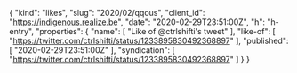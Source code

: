 {
  "kind": "likes",
  "slug": "2020/02/qqous",
  "client_id": "https://indigenous.realize.be",
  "date": "2020-02-29T23:51:00Z",
  "h": "h-entry",
  "properties": {
    "name": [
      "Like of @ctrlshifti's tweet"
    ],
    "like-of": [
      "https://twitter.com/ctrlshifti/status/1233895830492368897"
    ],
    "published": [
      "2020-02-29T23:51:00Z"
    ],
    "syndication": [
      "https://twitter.com/ctrlshifti/status/1233895830492368897"
    ]
  }
}
